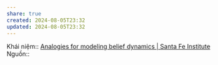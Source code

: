 ```yaml
---
share: true
created: 2024-08-05T23:32
updated: 2024-08-05T23:32
---
```

Khái niệm:: 
[Analogies for modeling belief dynamics | Santa Fe Institute](https://santafe.edu/news-center/news/analogies-for-modeling-belief-dynamics)
Nguồn:: 